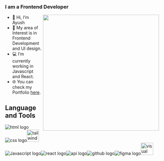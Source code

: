 ### I am a Frontend Developer

<img align="right" width= "380" src="https://camo.githubusercontent.com/5ddf73ad3a205111cf8c686f687fc216c2946a75005718c8da5b837ad9de78c9/68747470733a2f2f7468756d62732e6766796361742e636f6d2f4576696c4e657874446576696c666973682d736d616c6c2e676966">

- 👋 Hi, I’m Ayush
- 👀 My area of Interest is in Frontend Development and UI design.
- 💻 I’m currently working in Javascript and React.
- 🌐 You can check my Portfolio [here](https://ayush1m.github.io/Ayush-Portfolio).

## Language and Tools

<img src="https://camo.githubusercontent.com/54ff9041b80bf8f5a338e4de64c26009bbd815322ca74d77acbc5321e6de562e/68747470733a2f2f696d672e69636f6e73382e636f6d2f65787465726e616c2d74616c2d72657669766f2d736861646f772d74616c2d72657669766f2f34302f3030303030302f65787465726e616c2d68746d6c2d352d69732d612d736f6674776172652d736f6c7574696f6e2d737461636b2d746861742d646566696e65732d7468652d70726f706572746965732d616e642d6265686176696f72732d6f662d7765622d706167652d6c6f676f2d736861646f772d74616c2d72657669766f2e706e67" alt="html logo"><img src="https://camo.githubusercontent.com/dc75aee770dff630309493116eeebd6a39c7042e4e94780a5e6c8f107bebe76f/68747470733a2f2f696d672e69636f6e73382e636f6d2f636f6c6f722f34382f3030303030302f637373332e706e67" alt="css logo"><img src="https://tailwindcss.com/_next/static/media/social-square.b622e290e82093c36cca57092ffe494f.jpg" width="40" alt="tailwind css logo"><img src="https://camo.githubusercontent.com/84c2586aa67309f6fa224fdf5fdf33a633239375397a8e753ac1e7cc727f5458/68747470733a2f2f696d672e69636f6e73382e636f6d2f636f6c6f722f34382f3030303030302f6a6176617363726970742d2d76312e706e67" alt="Javascript logo"><img src="https://camo.githubusercontent.com/38b72f440cbf774558b9399b27bf659066e94b1eddc4510a9607ced1f028f6d0/68747470733a2f2f696d672e69636f6e73382e636f6d2f636f6c6f722f34382f3030303030302f72656163742d6e61746976652e706e67" alt="react logo"><img src="https://camo.githubusercontent.com/e88977520fe9d3069d1a71945e75e3ad5a7d3993d46f98f980ee5ebbe1a2ef2d/68747470733a2f2f696d672e69636f6e73382e636f6d2f6d6174657269616c2d6f75746c696e65642f34382f3030303030302f6170692d73657474696e67732e706e67" alt="api logo"><img src="https://camo.githubusercontent.com/454c65e3e4c6a2b18774194998de300599c5a9472b1e58a16e7d893f6dbe3760/68747470733a2f2f696d672e69636f6e73382e636f6d2f676c7970682d6e6575652f34382f3030303030302f6769746875622e706e67" alt="github logo"><img src="https://camo.githubusercontent.com/c53e01bba2d0abbd5b73019fca355bb2560f4cd1a567ce239dbb53ba3f129515/68747470733a2f2f696d672e69636f6e73382e636f6d2f636f6c6f722f34382f3030303030302f6669676d612d2d76312e706e67" alt="figma logo"><img width="40"
src="https://camo.githubusercontent.com/8d7e6cb87b7ad6097ae3f2c7525397f86873951a498d7007a51879c57d78a82b/68747470733a2f2f75706c6f61642e77696b696d656469612e6f72672f77696b6970656469612f636f6d6d6f6e732f7468756d622f322f32642f56697375616c5f53747564696f5f436f64655f312e31385f69636f6e2e7376672f3132303070782d56697375616c5f53747564696f5f436f64655f312e31385f69636f6e2e7376672e706e67" alt="visual studio code logo">
